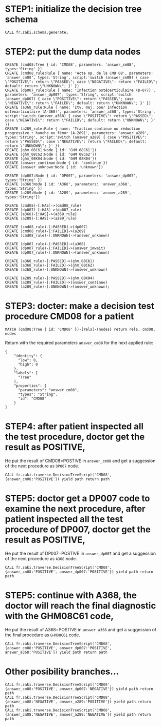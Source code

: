 # STEP1: initialize the decision tree schema
  
    CALL fr.zaki.schema.generate;

# STEP2: put the dump data nodes

    CREATE (cmd08:Tree { id: 'CMD08', parameters: 'answer_cm08', types:'String' })
    CREATE (cmd08_rule:Rule { name: 'Acte op. de la CMD 08', parameters: 'answer_cm08', types:'String', script:'switch (answer_cm08) { case \"POSITIVE\": return \"PASSED\"; case \"NEGATIVE\": return \"FAILED\"; default: return \"UNKNOWN\"; }' })
    CREATE (dp007_rule:Rule { name: 'Infection ostéoarticulaire (D-077)', parameters: 'answer_dp007', types:'String', script:'switch (answer_dp007) { case \"POSITIVE\": return \"PASSED\"; case \"NEGATIVE\": return \"FAILED\"; default: return \"UNKNOWN\"; }' })
    CREATE (a368_rule:Rule { name: 'Itv. maj. pour infection ostéoarticulaire (A-368)', parameters: 'answer_a368', types:'String', script:'switch (answer_a368) { case \"POSITIVE\": return \"PASSED\"; case \"NEGATIVE\": return \"FAILED\"; default: return \"UNKNOWN\"; }' })
    CREATE (a289_rule:Rule { name: 'Traction continue ou réduction progressive : hanche ou fémur (A-289)', parameters: 'answer_a289', types:'String', script:'switch (answer_a289) { case \"POSITIVE\": return \"PASSED\"; case \"NEGATIVE\": return \"FAILED\"; default: return \"UNKNOWN\"; }' })
    CREATE (ghm_08C61:Node { id: 'GHM 08C61'})
    CREATE (ghm_08C62:Node { id: 'GHM 08C62'})
    CREATE (ghm_08K04:Node { id: 'GHM 08K04'})
    CREATE (answer_continue:Node { id: 'continue'})
    CREATE (answer_unknown:Node { id: 'unknown'})

    CREATE (dp007:Node { id: 'DP007', parameters: 'answer_dp007', types:'String' })
    CREATE (a368:Node { id: 'A368', parameters: 'answer_a368', types:'String' })
    CREATE (a289:Node { id: 'A289', parameters: 'answer_a289', types:'String'})

    CREATE (cmd08)-[:HAS]->(cmd08_rule)
    CREATE (dp007)-[:HAS]->(dp007_rule)
    CREATE (a368)-[:HAS]->(a368_rule)
    CREATE (a289)-[:HAS]->(a289_rule)

    CREATE (cmd08_rule)-[:PASSED]->(dp007)
    CREATE (cmd08_rule)-[:FAILED]->(a289)
    CREATE (cmd08_rule)-[:UNKNOWN]->(answer_unknown)

    CREATE (dp007_rule)-[:PASSED]->(a368)
    CREATE (dp007_rule)-[:FAILED]->(answer_inwait)
    CREATE (dp007_rule)-[:UNKNOWN]->(answer_unknown)

    CREATE (a368_rule)-[:PASSED]->(ghm_08C61)
    CREATE (a368_rule)-[:FAILED]->(ghm_08C62)
    CREATE (a368_rule)-[:UNKNOWN]->(answer_unknown)

    CREATE (a289_rule)-[:PASSED]->(ghm_08K04)
    CREATE (a289_rule)-[:FAILED]->(answer_continue)
    CREATE (a289_rule)-[:UNKNOWN]->(answer_unknown);

# STEP3: docter: make a decision test procedure CMD08 for a patient

    MATCH (cmd08:Tree { id: 'CMD08' })-[rels]-(nodes) return rels, cmd08, nodes

Return with the required parameters `answer_cm08` for the next applied rule:
    
    {
        "identity": {
          "low": 0,
          "high": 0
        },
        "labels": [
          "Tree"
        ],
        "properties": {
          "parameters": "answer_cm08",
          "types": "String",
          "id": "CMD08"
        }
    }


# STEP4: after patient inspected all the test procedure, doctor get the result as POSITIVE,

He put the result of CMD08=POSTIVE in `answer_cm08` and get a suggession of the next procedure as `DP007` node.

    CALL fr.zaki.traverse.DecisionTreeScript('CMD08', {answer_cm08:'POSITIVE'}) yield path return path

# STEP5: doctor get a DP007 code to examine the next procedure, after patient inspected all the test procedure of DP007, doctor get the result as POSITIVE,

He put the result of DP007=POSTIVE in `answer_dp007` and get a suggession of the next procedure as `A368` node.

    CALL fr.zaki.traverse.DecisionTreeScript('CMD08', {answer_cm08:'POSITIVE', answer_dp007:'POSITIVE'}) yield path return path

# STEP5: continue with A368, the doctor will reach the final diagnostic with the GHM08C61 code,

He put the result of A368=POSTIVE in `answer_a368` and get a suggession of the final procedure as `GHM08C61` code.

    CALL fr.zaki.traverse.DecisionTreeScript('CMD08', {answer_cm08:'POSITIVE', answer_dp007:'POSITIVE', answer_a368:'POSITIVE'}) yield path return path

# Other posibility branches...

    CALL fr.zaki.traverse.DecisionTreeScript('CMD08', {answer_cm08:'POSITIVE', answer_dp007:'NEGATIVE'}) yield path return path
    CALL fr.zaki.traverse.DecisionTreeScript('CMD08', {answer_cm08:'NEGATIVE', answer_a289:'POSITIVE'}) yield path return path
    CALL fr.zaki.traverse.DecisionTreeScript('CMD08', {answer_cm08:'NEGATIVE', answer_a289:'NEGATIVE'}) yield path return path